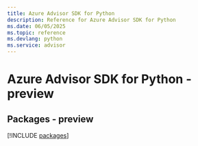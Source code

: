 ```yaml
---
title: Azure Advisor SDK for Python
description: Reference for Azure Advisor SDK for Python
ms.date: 06/05/2025
ms.topic: reference
ms.devlang: python
ms.service: advisor
---
```

# Azure Advisor SDK for Python - preview
## Packages - preview
[!INCLUDE [packages](advisor-index.md)]